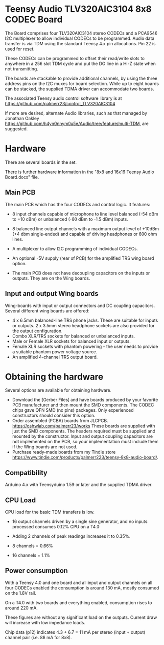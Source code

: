 # Teensy Audio TLV320AIC3104 8x8 CODEC Board 

The Board comprises four TLV320AIC3104 stereo CODECs and a PCA9546 I2C multiplexer to allow individual CODECs to be programmed. Audio data transfer is via TDM using the standard Teensy 4.x pin allocations. Pin 22 is used for reset.

These CODECs can be programmed to offset their read/write slots to anywhere in a 256 slot TDM cycle and put the DO line in a Hi-Z state when not transmitting.

The boards are stackable to provide additional channels, by using the three address pins on the I2C muxes for board selection. While up to eight boards can be stacked, the supplied TDMA driver can accommodate two boards. 

The associated Teensy audio control software library is at https://github.com/palmerr23/control_TLV320AIC3104

If more are desired, alternate Audio libraries, such as that managed by Jonathan Oakley https://github.com/h4yn0nnym0u5e/Audio/tree/feature/multi-TDM, are suggested.


# Hardware

There are several boards in the set. 

There is further hardware information in the "8x8 and 16x16 Teensy Audio Board.docx" file.

## Main PCB

The main PCB which has the four CODECs and control logic. It features:

* 8 input channels capable of microphone  to line level  balanced (-54 dBm to +10 dBm) or unbalanced (-60 dBm to -1.5 dBm) inputs.

* 8 balanced line output channels with a maximum output level of +10dBm (+4 dbm single-ended) and capable of driving headphones or 600 ohm lines.
	
* A multiplexer to allow I2C programming of individual CODECs. 
	
* An optional -5V supply (rear of PCB) for the amplified TRS wing board option.

* The main PCB does not have decoupling capacitors on the inputs or outputs. They are on the Wing boards.

## Input and output Wing boards
Wing-boards with input or output connectors and DC coupling capacitors. Several different wing boards are offered:
* 4 x 6.5mm balanced-line TRS phone jacks. These are suitable for inputs or outputs.  2 x 3.5mm stereo headphone sockets are also provided for the output configuration.
* Combo XLR/TRS sockets for balanced or unbalanced inputs.
* Male or Female XLR sockets for balanced input or outputs.
* Female XLR sockets with phantom powering - the user needs to provide a suitable phantom power voltage source.
* An amplified 4-channel TRS output board.

# Obtaining the hardware
Several options are available for obtaining hardware. 
* Download the [Gerber Files] and have boards produced by your favorite PCB manufacturer and then mount the SMD components. The CODEC chips gave QFN SMD (no pins) packages. Only experienced constructors should consider this option.
* Order assembled (PCBA) boards from JLCPCB. https://oshwlab.com/palmerr23/works These boards are supplied with just the SMD components. The headers required must be supplied and mounted by the constructor. Input and output coupling capacitors are not implemented on the PCB, so your implementation must include them if the Wing boards are not used.
* Purchase ready-made boards from my Tindie store https://www.tindie.com/products/palmerr223/teensy-8x8-audio-board/. 


## Compatibility
Arduino 4.x with Teensyduino 1.59 or later and the supplied TDMA driver.

## CPU Load

CPU load for the basic TDM transfers is low. 

* 16 output channels driven by a single sine generator, and no inputs processed consumes 0.12% CPU on a T4.0

* Adding 2 channels of peak readings increases it to 0.35%.

* 8 channels = 0.66%

* 16 channels = 1.1%



## Power consumption
With a Teensy 4.0 and one board and all input and output channels on all four CODECs enabled the consumption is around 130 mA, mostly consumed on the 1.8V rail.

On a T4.0 with two boards and everything enabled, consumption rises to around 220 mA.

These figures are without any significant load on the outputs. Current draw will increase with low impedance loads.

Chip data (p12) indicates 4.3 + 6.7 = 11 mA per stereo (input + output) channel pair (i.e. 88 mA for 8x8).



